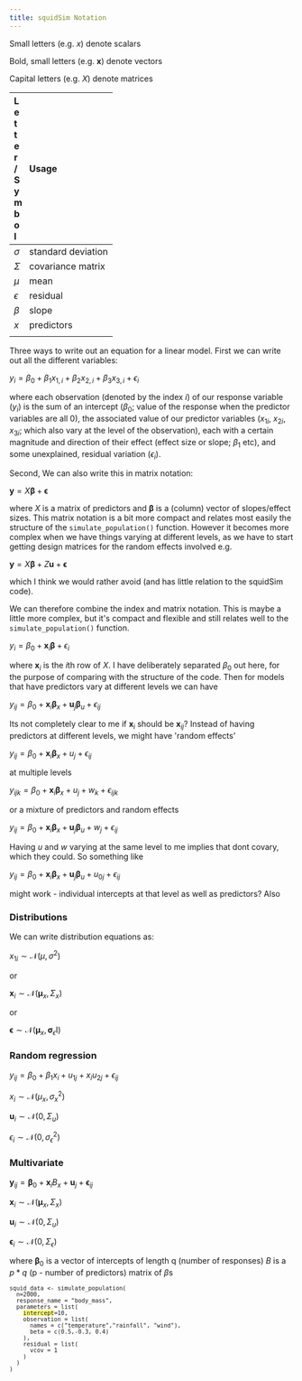 ```yaml
---
title: squidSim Notation
---
```


Small letters (e.g. $x$) denote scalars

Bold, small letters (e.g. $\boldsymbol{x}$) denote vectors

Capital letters (e.g. $X$) denote matrices

| <span style="display: inline-block; width:10px">Letter/Symbol </span>  |  Usage                              |
|:-----------------|:------------------------------------|
|$\sigma$          | standard deviation                  |
|$\Sigma$          | covariance matrix                   |
|$\mu$             | mean                                |
|$\epsilon$        | residual                            |
|$\beta$           | slope                               |
|$x$               | predictors                          |
|                  |                                     |


Three ways to write out an equation for a linear model. First we can write out all the different variables:

$y_i = \beta_0 + \beta_1 x_{1,i} + \beta_2 x_{2,i} + \beta_3 x_{3,i} + \epsilon_i$


where each observation (denoted by the index $i$) of our response variable ($y_i$) is the sum of an intercept ($\beta_0$; value of the response when the predictor variables are all 0), the associated value of our predictor variables ($x_{1i}$, $x_{2i}$, $x_{3i}$; which also vary at the level of the observation), each with a certain magnitude and direction of their effect (effect size or slope; $\beta_1$ etc), and some unexplained, residual variation ($\epsilon_i$). 

Second, We can also write this in matrix notation:

$\boldsymbol{y} = X\boldsymbol{\beta} + \boldsymbol{\epsilon}$

where $X$ is a matrix of predictors and $\boldsymbol{\beta}$ is a (column) vector of slopes/effect sizes. This matrix notation is a bit more compact and relates most easily the structure of the `simulate_population()` function. However it becomes more complex when we have things varying at different levels, as we have to start getting design matrices for the random effects involved e.g.

$\boldsymbol{y} = X\boldsymbol{\beta} + Z\boldsymbol{u} + \boldsymbol{\epsilon}$

which I think we would rather avoid (and has little relation to the squidSim code).


We can therefore combine the index and matrix notation. This is maybe a little more complex, but it's compact and flexible and still relates well to the `simulate_population()` function.

$y_{i} = \beta_0 + \boldsymbol{x}_{i} \boldsymbol{\beta} + \epsilon_{i}$

where $\boldsymbol{x}_{i}$ is the $i$th row of $X$. I have deliberately separated $\beta_0$ out here, for the purpose of comparing with the structure of the code. Then for models that have predictors vary at different levels we can have 

$y_{ij} = \beta_0 + \boldsymbol{x}_{i} \boldsymbol{\beta}_x + \boldsymbol{u}_j \boldsymbol{\beta}_u + \epsilon_{ij}$

Its not completely clear to me if $\boldsymbol{x}_{i}$ should be $\boldsymbol{x}_{ij}$? Instead of having predictors at different levels, we might have 'random effects'

$y_{ij} = \beta_0 + \boldsymbol{x}_{i} \boldsymbol{\beta}_x + u_j + \epsilon_{ij}$

at multiple levels

$y_{ijk} = \beta_0 + \boldsymbol{x}_{i} \boldsymbol{\beta}_x + u_j + w_k + \epsilon_{ijk}$

or a mixture of predictors and random effects

$y_{ij} = \beta_0 + \boldsymbol{x}_{i} \boldsymbol{\beta}_x + \boldsymbol{u}_j \boldsymbol{\beta}_u + w_j + \epsilon_{ij}$

Having $u$ and $w$ varying at the same level to me implies that dont covary, which they could. So something like 

$y_{ij} = \beta_0 + \boldsymbol{x}_{i} \boldsymbol{\beta}_x + \boldsymbol{u}_j \boldsymbol{\beta}_u + u_{0j} + \epsilon_{ij}$

might work - individual intercepts at that level as well as predictors? Also 


### Distributions

We can write distribution equations as:

$x_{1i} \sim \mathcal{N}(\mu, \sigma^2)$

or

$\boldsymbol{x}_i \sim \mathcal{N}(\boldsymbol{\mu}_x, \Sigma_x)$

or

$\boldsymbol{\epsilon} \sim \mathcal{N}(\boldsymbol{\mu}_x, \boldsymbol{\sigma}_\epsilon \text{I})$




### Random regression

$y_{ij} = \beta_0 + \beta_1x_{i} + u_{1j} + x_{i}u_{2j} + \epsilon_{ij}$

$x_{i} \sim \mathcal{N}(\mu_x, \sigma^2_x)$

$\boldsymbol{u}_i \sim \mathcal{N}(0, \Sigma_u)$

$\epsilon_{i} \sim \mathcal{N}(0, \sigma^2_{\epsilon})$


### Multivariate

$\boldsymbol{y}_{ij} = \boldsymbol{\beta}_0 + \boldsymbol{x}_{i} B_x + \boldsymbol{u}_j + \boldsymbol{\epsilon}_{ij}$

$\boldsymbol{x}_i \sim \mathcal{N}(\boldsymbol{\mu}_x, \Sigma_x)$

$\boldsymbol{u}_i \sim \mathcal{N}(0, \Sigma_u)$

$\boldsymbol{\epsilon}_{i} \sim \mathcal{N}(0, \Sigma_{\epsilon})$

where $\boldsymbol{\beta}_0$ is a vector of intercepts of length q (number of responses) $B$ is a $p*q$ (p - number of predictors) matrix of $\beta$s









<pre><code class='language-r'><code>squid_data <- simulate_population(<br>&nbsp;&nbsp;n=2000,<br>&nbsp;&nbsp;response_name = "body_mass",<br>&nbsp;&nbsp;parameters = list(<br>&nbsp;&nbsp;&nbsp;&nbsp;<span style="background-color:#ffff7f">intercept</span>=10,<br>&nbsp;&nbsp;&nbsp;&nbsp;observation = list(<br>&nbsp;&nbsp;&nbsp;&nbsp;&nbsp;&nbsp;names = c("temperature","rainfall", "wind"),<br>&nbsp;&nbsp;&nbsp;&nbsp;&nbsp;&nbsp;beta = c(0.5,-0.3, 0.4) &nbsp;&nbsp;&nbsp;<br>&nbsp;&nbsp;&nbsp;&nbsp;),<br>&nbsp;&nbsp;&nbsp;&nbsp;residual = list(<br>&nbsp;&nbsp;&nbsp;&nbsp;&nbsp;&nbsp;vcov = 1<br>&nbsp;&nbsp;&nbsp;&nbsp;)<br>&nbsp;&nbsp;)<br>)</code></code></pre>
